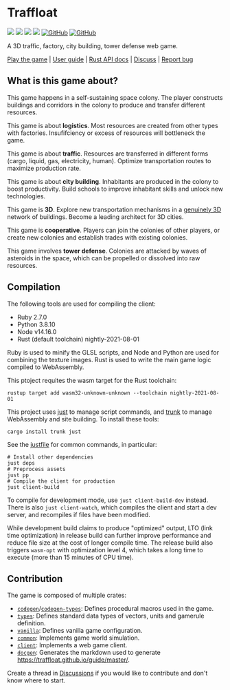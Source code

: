 # Traffloat

[![](https://github.com/traffloat/traffloat/actions/workflows/ci.yml/badge.svg?branch=master)](https://github.com/traffloat/traffloat/actions/workflows/ci.yml)
[![](https://github.com/traffloat/traffloat/actions/workflows/client.yml/badge.svg?branch=master)](https://traffloat.github.io/master)
[![](https://github.com/traffloat/traffloat/actions/workflows/docs.yml/badge.svg?branch=master)](https://traffloat.github.io/api/master/traffloat)
[![](http://img.shields.io/badge/tech-stack-0690fa.svg?style=flat)](https://stackshare.io/sof3/traffloat)
[![GitHub](https://img.shields.io/github/last-commit/traffloat/traffloat)](https://github.com/traffloat/traffloat)
[![GitHub](https://img.shields.io/github/stars/traffloat/traffloat?style=social)](https://github.com/traffloat/traffloat)

A 3D traffic, factory, city building, tower defense web game.

[Play the game](https://traffloat.github.io/master/) \|
[User guide](https://traffloat.github.io/guide/master/) \|
[Rust API docs](https://traffloat.github.io/api/master/) \|
[Discuss](https://github.com/traffloat/traffloat/discussions) \|
[Report bug](https://github.com/traffloat/traffloat/issues)

## What is this game about?
This game happens in a self-sustaining space colony.
The player constructs buildings and corridors in the colony
to produce and transfer different resources.

This game is about **logistics**.
Most resources are created from other types with factories.
Insufifciency or excess of resources will bottleneck the game.

This game is about **traffic**.
Resources are transferred in different forms (cargo, liquid, gas, electricity, human).
Optimize transportation routes to maximize production rate.

This game is about **city building**.
Inhabitants are produced in the colony to boost productivity.
Build schools to improve inhabitant skills and unlock new technologies.

This game is **3D**.
Explore new transportation mechanisms in a
[genuinely 3D][tvtropes-2d-space] network of buildings.
Become a leading architect for 3D cities.

  [tvtropes-2d-space]: https://tvtropes.org/pmwiki/pmwiki.php/Main/TwoDSpace

This game is **cooperative**.
Players can join the colonies of other players,
or create new colonies and establish trades with existing colonies.

This game involves **tower defense**.
Colonies are attacked by waves of asteroids in the space,
which can be propelled or dissolved into raw resources.

## Compilation
The following tools are used for compiling the client:

- Ruby 2.7.0
- Python 3.8.10
- Node v14.16.0
- Rust (default toolchain) nightly-2021-08-01

Ruby is used to minify the GLSL scripts,
and Node and Python are used for combining the texture images.
Rust is used to write the main game logic compiled to WebAssembly.

This ptoject requites the wasm target for the Rust toolchain:

```shell
rustup target add wasm32-unknown-unknown --toolchain nightly-2021-08-01
```

This project uses [just](https://github.com/casey/just)
to manage script commands,
and [trunk](https://github.com/thedood/trunk)
to manage WebAssembly and site building.
To install these tools:

```shell
cargo install trunk just
```

See the [justfile](justfile) for common commands, in particular:

```shell
# Install other dependencies
just deps
# Preprocess assets
just pp
# Compile the client for production
just client-build
```

To compile for development mode, use `just client-build-dev` instead.
There is also `just client-watch`,
which compiles the client and start a dev server,
and recompiles if files have been modified.

While development build claims to produce "optimized" output,
LTO (link time optimization) in release build
can further improve performance and reduce file size
at the cost of longer compile time.
The release build also triggers `wasm-opt`
with optimization level 4, which takes a long time to execute
(more than 15 minutes of CPU time).

## Contribution
The game is composed of multiple crates:

- [`codegen`](./codegen)/[`codegen-types`](./codegen-types): Defines procedural macros used in the game.
- [`types`](./types): Defines standard data types of vectors, units and gamerule definition.
- [`vanilla`](./vanilla): Defines vanilla game configuration.
- [`common`](./common): Implements game world simulation.
- [`client`](./client): Implements a web game client.
- [`docgen`](./docgen): Generates the markdown used to generate <https://traffloat.github.io/guide/master/>.

Create a thread in [Discussions](https://github.com/traffloat/traffloat/discussions)
if you would like to contribute and don't know where to start.
